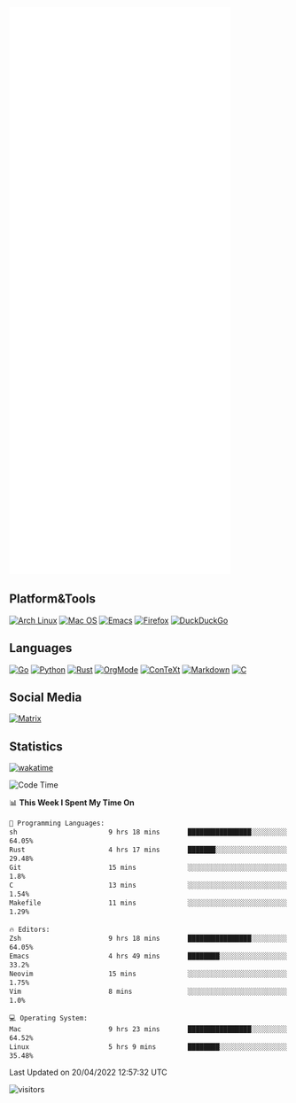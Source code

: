 ![Metrics](https://github.com/SteamedFish/SteamedFish/blob/master/github-metrics.svg)

## Platform&Tools

[![Arch Linux](https://img.shields.io/badge/ArchLinux-1793D1?logo=arch-linux&logoColor=fff&style=flat-square)](https://archlinux.org/)
[![Mac OS](https://img.shields.io/badge/MacOS-000000?style=flat-square&logo=macos&logoColor=F0F0F0)](https://www.apple.com/macos/)
[![Emacs](https://img.shields.io/badge/Emacs-%237F5AB6.svg?&style=flat-square&logo=gnu-emacs&logoColor=white)](https://www.gnu.org/software/emacs/)
[![Firefox](https://img.shields.io/badge/Firefox-FF7139?style=flat-square&logo=Firefox-Browser&logoColor=white)](https://firefox.com/)
[![DuckDuckGo](https://img.shields.io/badge/DuckDuckGo-DE5833?style=flat-square&logo=DuckDuckGo&logoColor=white)](https://duckduckgo.com/)

## Languages

[![Go](https://img.shields.io/badge/Golang-%2300ADD8.svg?style=flat-square&logo=go&logoColor=white)](https://golang.org/)
[![Python](https://img.shields.io/badge/Python-3670A0?style=flat-square&logo=python&logoColor=ffdd54)](https://www.python.org/)
[![Rust](https://img.shields.io/badge/Rust-%23000000.svg?style=flat-square&logo=rust&logoColor=white)](https://www.rust-lang.org/)
[![OrgMode](https://img.shields.io/badge/OrgMode-%23000000.svg?style=flat-square&logo=org&logoColor=white)](https://orgmode.org/)
[![ConTeXt](https://img.shields.io/badge/ConTeXt-%23008080.svg?style=flat-square&logo=latex&logoColor=white)](https://contextgarden.net/)
[![Markdown](https://img.shields.io/badge/MarkDown-%23000000.svg?style=flat-square&logo=markdown&logoColor=white)](https://daringfireball.net/projects/markdown/)
[![C](https://img.shields.io/badge/C-%2300599C.svg?style=flat-square&logo=c&logoColor=white)](https://www.iso.org/standard/74528.html)

## Social Media

[![Matrix](https://img.shields.io/badge/SteamedFish-2CA5E0?style=social&logo=matrix&logoColor=black)](https://matrix.to/#/@i:steamedfish.org)

## Statistics
[![wakatime](https://wakatime.com/badge/user/168280d6-fcf2-4b4f-ad3a-dc4612f35b38.svg)](https://wakatime.com/@168280d6-fcf2-4b4f-ad3a-dc4612f35b38)

<!--START_SECTION:waka-->
![Code Time](http://img.shields.io/badge/Code%20Time-1%2C762%20hrs%2038%20mins-blue)

📊 **This Week I Spent My Time On** 

```text
💬 Programming Languages: 
sh                       9 hrs 18 mins       ████████████████░░░░░░░░░   64.05% 
Rust                     4 hrs 17 mins       ███████░░░░░░░░░░░░░░░░░░   29.48% 
Git                      15 mins             ░░░░░░░░░░░░░░░░░░░░░░░░░   1.8% 
C                        13 mins             ░░░░░░░░░░░░░░░░░░░░░░░░░   1.54% 
Makefile                 11 mins             ░░░░░░░░░░░░░░░░░░░░░░░░░   1.29%

🔥 Editors: 
Zsh                      9 hrs 18 mins       ████████████████░░░░░░░░░   64.05% 
Emacs                    4 hrs 49 mins       ████████░░░░░░░░░░░░░░░░░   33.2% 
Neovim                   15 mins             ░░░░░░░░░░░░░░░░░░░░░░░░░   1.75% 
Vim                      8 mins              ░░░░░░░░░░░░░░░░░░░░░░░░░   1.0%

💻 Operating System: 
Mac                      9 hrs 23 mins       ████████████████░░░░░░░░░   64.52% 
Linux                    5 hrs 9 mins        ████████░░░░░░░░░░░░░░░░░   35.48%

```


 Last Updated on 20/04/2022 12:57:32 UTC
<!--END_SECTION:waka-->

![visitors](https://visitor-badge.laobi.icu/badge?page_id=SteamedFish.SteamedFish)
